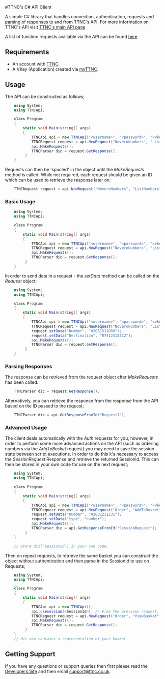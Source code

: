 #TTNC's C# API Client

A simple C# library that handles connection, authentication, requests and parsing of responses to and from TTNC's API. For more information on TTNC's API visit [TTNC's main API page](http://www.ttnc.co.uk/other-services/ttnc-api)

A list of function requests available via the API can be found [here](http://www.ttnc.co.uk/help/api-functions)

## Requirements

- An account with [TTNC](http://www.ttnc.co.uk).
- A VKey (Application) created via [myTTNC](https://www.myttnc.co.uk).

## Usage

The API can be constructed as follows;
```csharp
	using System;
	using TTNCApi;

	class Program
	{
		static void Main(string[] args)
		{
			TTNCApi api = new TTNCApi("<username>", "<password>", "<vkey>");
			TTNCRequest request = api.NewRequest("NoveroNumbers", "ListNumbers", "Request1");
			api.MakeRequests();
			TTNCParser dic = request.GetResponse();
         }
    }
```

Requests can then be 'spooled' in the object until the *MakeRequests* method is called. While not required, each request should be given an ID which can be used to retrieve the response later on;

```csharp
	TTNCRequest request = api.NewRequest("NoveroNumbers", "ListNumbers", "Request1");
```

### Basic Usage
```csharp
	using System;
	using TTNCApi;

	class Program
	{
		static void Main(string[] args)
		{
			TTNCApi api = new TTNCApi("<username>", "<password>", "<vkey>");
			TTNCRequest request = api.NewRequest("NoveroNumbers", "ListNumbers", "Request1");
			api.MakeRequests();
			TTNCParser dic = request.GetResponse();
         }
    }
```

In order to send data in a request - the *setData* method can  be called on the *Request* object;

```csharp
	using System;
	using TTNCApi;

	class Program
	{
		static void Main(string[] args)
		{
			TTNCApi api = new TTNCApi("<username>", "<password>", "<vkey>");
			TTNCRequest request = api.NewRequest("NoveroNumbers", "ListNumbers", "Request1");
			request.setData("Number", "02031511000");
			request.setData("Destination", "07512312312");
			api.MakeRequests();
			TTNCParser dic = request.GetResponse();
         }
    }
```

### Parsing Responses

The response can be retrieved from the request object after *MakeRequests* has been called.
```csharp
	TTNCParser dic = request.GetResponse();
```

Alternatively, you can retrieve the response from the response from the API based on the ID passed to the request;

```csharp
	TTNCParser dic = api.GetResponseFromId("Request1");
```

### Advanced Usage

The client deals automatically with the *Auth* requests for you, however, in order to perform some more advanced actions on the API (such as ordering numbers via the *AddToBasket* request) you may need to save the session state between script executions. In order to do this it's necessary to access the *SessionRequest* Response and retrieve the returned SessionId. This can then be stored in your own code for use on the next request;

```csharp
	using System;
	using TTNCApi;

	class Program
	{
		static void Main(string[] args)
		{
			TTNCApi api = new TTNCApi("<username>", "<password>", "<vkey>");
			TTNCRequest request = api.NewRequest("Order", "AddToBasket", "Request1");
			request.setData("number", "02031231231");
			request.setData("type", "number");
			api.MakeRequests();
			TTNCParser dic = api.GetResponseFromId("SessionRequest");
         }
    }

	// Store dic["SessionId"] in your own code.
```

Then on repeat requests, to retrieve the same basket you can construct the object without authentication and then parse in the SessionId to use on Requests;

```csharp
	using System;
	using TTNCApi;

	class Program
	{
		static void Main(string[] args)
		{
			TTNCApi api = new TTNCApi();
			api.usesession(<SessionId>); // From the previous request, stored in your own code
			TTNCRequest request = api.NewRequest("Order", "ViewBasket", "Request1");
			api.MakeRequests();
			TTNCParser dic = request.GetResponse();
         }
    }
    // dic now contains a representation of your basket.
```

## Getting Support

If you have any questions or support queries then first please read the [Developers Site](http://www.ttnc.co.uk/other-services/ttnc-api) and then email support@ttnc.co.uk.
